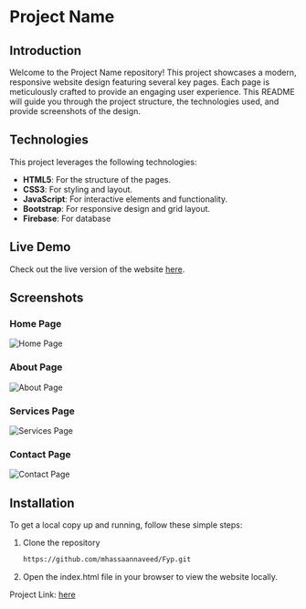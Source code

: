 # Project Name

## Introduction

Welcome to the Project Name repository! This project showcases a modern, responsive website design featuring several key pages. Each page is meticulously crafted to provide an engaging user experience. This README will guide you through the project structure, the technologies used, and provide screenshots of the design.

## Technologies

This project leverages the following technologies:

- **HTML5**: For the structure of the pages.
- **CSS3**: For styling and layout.
- **JavaScript**: For interactive elements and functionality.
- **Bootstrap**: For responsive design and grid layout.
- **Firebase**: For database

## Live Demo

Check out the live version of the website [here](http://yourwebsite.com).

## Screenshots

### Home Page

![Home Page](screenshots/home-page.png)

### About Page

![About Page](screenshots/about-page.png)

### Services Page

![Services Page](screenshots/services-page.png)

### Contact Page

![Contact Page](screenshots/contact-page.png)

## Installation

To get a local copy up and running, follow these simple steps:

1. Clone the repository
    ```sh
    https://github.com/mhassaannaveed/Fyp.git
    ```
2. Open the index.html file in your browser to view the website locally.


Project Link: [here](https://github.com/mhassaannaveed/Fyp)
